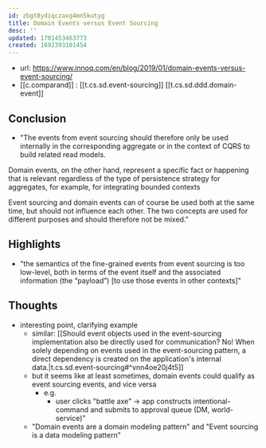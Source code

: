 ```yaml
---
id: zbgt8ydiqczaxg4mn5kutyg
title: Domain Events versus Event Sourcing
desc: ''
updated: 1701453463773
created: 1692393101454
---
```


- url: https://www.innoq.com/en/blog/2019/01/domain-events-versus-event-sourcing/
- [[c.comparand]] : [[t.cs.sd.event-sourcing]] [[t.cs.sd.ddd.domain-event]]

## Conclusion

- "The events from event sourcing should therefore only be used internally in the corresponding aggregate or in the context of CQRS to build related read models.

Domain events, on the other hand, represent a specific fact or happening that is relevant regardless of the type of persistence strategy for aggregates, for example, for integrating bounded contexts

Event sourcing and domain events can of course be used both at the same time, but should not influence each other. The two concepts are used for different purposes and should therefore not be mixed."

## Highlights

- "the semantics of the fine-grained events from event sourcing is too low-level, both in terms of the event itself and the associated information (the “payload”) [to use those events in other contexts]"

## Thoughts

- interesting point, clarifying example
  - similar: [[Should event objects used in the event-sourcing implementation also be directly used for communication? No! When solely depending on events used in the event-sourcing pattern, a direct dependency is created on the application's internal data.|t.cs.sd.event-sourcing#^vnn4oe20j4t5]]
  - but it seems like at least sometimes, domain events could qualify as event sourcing events, and vice versa
    - e.g. 
      - user clicks "battle axe" -> app constructs intentional-command and submits to approval queue (DM, world-service)"
  - "Domain events are a domain modeling pattern" and "Event sourcing is a data modeling pattern"